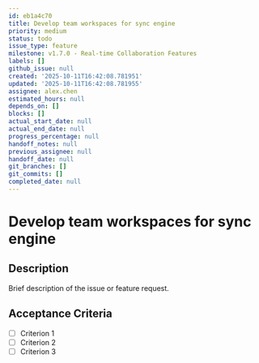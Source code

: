 ```yaml
---
id: eb1a4c70
title: Develop team workspaces for sync engine
priority: medium
status: todo
issue_type: feature
milestone: v1.7.0 - Real-time Collaboration Features
labels: []
github_issue: null
created: '2025-10-11T16:42:08.781951'
updated: '2025-10-11T16:42:08.781955'
assignee: alex.chen
estimated_hours: null
depends_on: []
blocks: []
actual_start_date: null
actual_end_date: null
progress_percentage: null
handoff_notes: null
previous_assignee: null
handoff_date: null
git_branches: []
git_commits: []
completed_date: null
---
```


# Develop team workspaces for sync engine

## Description

Brief description of the issue or feature request.

## Acceptance Criteria

- [ ] Criterion 1
- [ ] Criterion 2
- [ ] Criterion 3